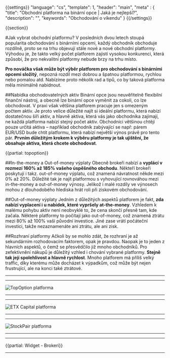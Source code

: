 {{settings}}
  "language": "cs",
  "template": 1,
  "header": "main",
  "meta" : {
    "title": "Obchodní platforma na binární opce | Jaká je nejlepší?",
    "description": "",
    "keywords": "Obchodování o víkendu"
  }
{{/settings}}

<div class="row">
<div class="col-md-9" role="main" markdown="1">

{{section}}

#Jak vybrat obchodní platformu?
V posledních dvou letech stoupá popularita obchodování s binárními opcemi, každý obchodník obchoduje rozdílně, proto se na trhu objevují stále nové a nové obchodní platformy. Výhodou je, že takto velký počet platforem zajistí vysokou konkurenci, která způsobí, že pro nekvalitní platformy nebude brzy na trhu místo. 

**Pro nováčka však může být výběr platforem pro obchodování s binárními opcemi složitý**, nepozná rozdíl mezi dobrou a špatnou platformou, rychlou nebo pomalou atd. Nabízíme proto několik rad a tipů, co by taková platforma měla minimálně nabídnout. 

##Nabídka obchodovatelných aktiv
Binární opce jsou neuvěřitelně flexibilní finanční nástroj, a obecně lze binární opce vyměnit za cokoli, co lze obchodovat. V praxi však většina platforem pracuje jen s omezeným počtem aktiv. Je proto velice důležité najít si ideální platformu, která nabízí dostatečnou šíři aktiv, a hlavně aktiva, která vás jako obchodníka zajímají, ne každá platforma nabízí stejný počet aktiv. Obchodníci většinou chtějí pouze určitá aktiva – například obchodník zabývající se např: párem EUR/USD bude chtít platformu, která nabízí největší výnos právě pro tento pár. **Prvním důležitým krokem k výběru platformy je tak ujištění, že obsahuje aktiva, která chcete obchodovat**.

{{partial: topoption}}

##In-the-money a Out-of-money výplaty
Obecně brokeři nabízí a **vyplácí v rozmezí 160% až 185% vašeho úspěšného obchodu**. Někteří brokeři poskytují i takz. out-of-money výplatu, což znamená návratnost někde mezi  0% až  20%. Důležité tak je najít platformou s vyhovující rovnováhou mezi in-the-money a out-of-money výnosy. Jelikož i malé rozdíly ve výnosech mohou z dlouhodobého hlediska hrát roli při ziskovém obchodování. 

##Out-of-money výplaty
Jedním z důležitých aspektů platforem je fakt, **zda nabízí vyplacení i u nabídek, které vypršely at-the-money**. Vzhledem k malému pohybu aktiv není neobvyklé to, že cena skončí přesně tam, kde začala. Některé platformy to počítají jako out-of-money, což znamená ztrátu mezi 80% až 100% vaší původní investice. Jiné zase vrátí počáteční investici, takže nezaznamenáte ani ztrátu, ale ani zisk.

##Rozhraní platformy
Ačkoli by se mohlo zdát, že rozhraní je až sekundárním rozhodovacím faktorem, opak je pravdou. Naopak je to jeden z hlavních aspektů, o čemž se přesvědčilo již mnoho obchodníků. Pro zefektivnění nákupů je důležitý vzhled i chování vybrané platformy. **Stejně tak její spolehlivost a hlavně rychlost**. Mnoho platforem má příliš velký traffic, díky kterému může docházet k výpadkům, což může být nejen frustrující, ale na konci také ztrátové.

- - -

- - -
![TopOption platforma](http://i.imgur.com/YV4yWi6.png) 
- - -

- - -
![ETX Capital platforma](http://blog.forexsrovnavac.cz/wp-content/uploads/2015/04/etx-binary.png) 
- - -

- - -
![StockPair platforma](http://blog.forexsrovnavac.cz/wp-content/uploads/2015/12/Obchodn%C3%AD-aplikace-Stockpair.png) 
- - -










</div>
<div class="col-md-3" markdown="10">

- - -

{{partial: Widget - Brokeri}}

<hr />



</div>
</div>
</div>